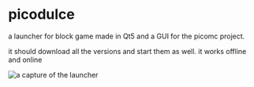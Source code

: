 
# picodulce

a launcher for block game made in Qt5 and a GUI for the picomc project.

it should download all the versions and start them as well. it works offline and online

![a capture of the launcher](https://i.imgur.com/Ui92vta.png)
